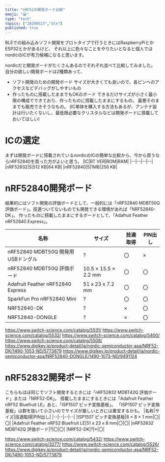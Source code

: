 ```yaml
---
title: "nRF52の開発ボード比較"
emoji: "😀"
type: "tech"
topics: ["20200523","ble"]
published: true
---
```

BLEでの組み込みソフト開発をプロトタイプで行うときにはRaspberryPiとかESP32とかがあるけど、
それ以上に色々なことをやりたいとなると個人ではnordicのICが有力候補になると思います。

nordicだと開発ボードがたくさんあるのでそれぞれ並べて比較してみました。
自分の欲しい開発ボードは2種類あって、
- ソフト開発のための開発ボード
サイズが大きくても良いので、各ピンへのアクセスなどデバッグがしやすいもの
- 作ったものに搭載したままでもOKのボード
できるだけサイズが小さく最小限の構成でできており、作ったものに搭載したままにするもの。
最悪そのままでも販売できそうなもの。
(IC単体を購入する方法もあるが、アンテナ設計は行いたくないし、最低限必要なクリスタルなどは開発ボードに搭載しておいてほしい)

# ICの選定
まずは開発ボードに搭載されているnordicのICの簡単な比較から、今から買うならnRF52840を買った方がよいと思う。
|IC|BT VER|ROM|RAM|
|--|--|--|--|
|nRF52832|5|512 KB|64 KB|
|nRF52840|5|1MB|256 KB|

# nRF52840開発ボード
結果的にはソフト開発の評価ボードとして、一般的には「nRF52840 MDBT50Q 評価ボード」。技適ついてないものでも開発できる環境があれば「NRF52840-DK」。
作ったものに搭載したままにするボードとして、「Adafruit Feather nRF52840 Express」。

|名称|サイズ|技適取得|PIN出し|
|--|--|--|--|
|nRF52840 MDBT50Q 開発用USBドングル|?|〇|×|
|nRF52840 MDBT50Q 評価ボード|10.5 × 15.5 × 2.2 mm|〇|〇|
|Adafruit Feather nRF52840 Express|51 x 23 x 7.2 mm|〇|〇|
|SparkFun Pro nRF52840 Mini|?|〇|〇|
|NRF52840-DK|?|×|〇|
|NRF52840-DONGLE|?|×|〇|

https://www.switch-science.com/catalog/5531/
https://www.switch-science.com/catalog/5532/
https://www.switch-science.com/catalog/5400/
https://www.switch-science.com/catalog/5508/
https://www.digikey.jp/product-detail/ja/nordic-semiconductor-asa/NRF52-DK/1490-1053-ND/5773879
https://www.digikey.jp/product-detail/ja/nordic-semiconductor-asa/NRF52840-DONGLE/1490-1073-ND/9491124

# nRF52832開発ボード
こちらもほぼ同じでソフト開発するときには「nRF52832 MDBT42Q 評価ボード」または「NRF52-DK」。
搭載したままにするときには「Adafruit Feather nRF52 Bluefruit LE」あと、「ISP1507 ピッチ変換基板」。
「ISP1507 ピッチ変換基板」は群を抜いて小さいのでサイズが厳しいときには重宝するかも。
|名称|サイズ|技適取得|PIN出し|
|--|--|--|--|
|ISP1507 ピッチ変換基板|8 × 8 × 1 mm|〇|〇|
|Adafruit Feather nRF52 Bluefruit LE|51 x 23 x 8 mm|〇|〇|
|nRF52832 MDBT42Q 評価ボード|?|〇|〇|
|NRF52-DK|?|×|〇|

https://www.switch-science.com/catalog/5432/
https://www.switch-science.com/catalog/3277/
https://www.switch-science.com/catalog/5526/
https://www.digikey.jp/product-detail/ja/nordic-semiconductor-asa/NRF52-DK/1490-1053-ND/5773879

